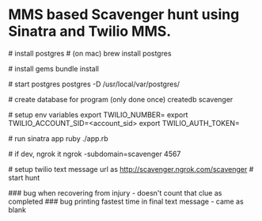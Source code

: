 # MMS based Scavenger hunt using Sinatra and Twilio MMS.

\# install postgres
\# (on mac)
brew install postgres

\# install gems
bundle install

\# start postgres
postgres -D /usr/local/var/postgres/

\# create database for program (only done once)
createdb scavenger

\# setup env variables
export TWILIO_NUMBER=<number>
export TWILIO_ACCOUNT_SID=<account_sid>
export TWILIO_AUTH_TOKEN=<token>

\# run sinatra app
ruby ./app.rb

\# if dev, ngrok it
ngrok -subdomain=scavenger 4567

\# setup twilio text message url as http://scavenger.ngrok.com/scavenger
\# start hunt


\#\#\# bug when recovering from injury - doesn't count that clue as completed
\#\#\# bug printing fastest time in final text message - came as blank
